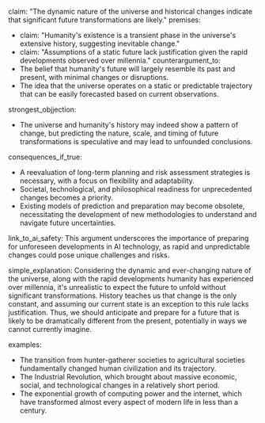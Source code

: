 claim: "The dynamic nature of the universe and historical changes indicate that significant future transformations are likely."
premises:
  - claim: "Humanity's existence is a transient phase in the universe's extensive history, suggesting inevitable change."
  - claim: "Assumptions of a static future lack justification given the rapid developments observed over millennia."
counterargument_to:
  - The belief that humanity's future will largely resemble its past and present, with minimal changes or disruptions.
  - The idea that the universe operates on a static or predictable trajectory that can be easily forecasted based on current observations.

strongest_objjection:
  - The universe and humanity's history may indeed show a pattern of change, but predicting the nature, scale, and timing of future transformations is speculative and may lead to unfounded conclusions.

consequences_if_true:
  - A reevaluation of long-term planning and risk assessment strategies is necessary, with a focus on flexibility and adaptability.
  - Societal, technological, and philosophical readiness for unprecedented changes becomes a priority.
  - Existing models of prediction and preparation may become obsolete, necessitating the development of new methodologies to understand and navigate future uncertainties.

link_to_ai_safety: This argument underscores the importance of preparing for unforeseen developments in AI technology, as rapid and unpredictable changes could pose unique challenges and risks.

simple_explanation: Considering the dynamic and ever-changing nature of the universe, along with the rapid developments humanity has experienced over millennia, it's unrealistic to expect the future to unfold without significant transformations. History teaches us that change is the only constant, and assuming our current state is an exception to this rule lacks justification. Thus, we should anticipate and prepare for a future that is likely to be dramatically different from the present, potentially in ways we cannot currently imagine.

examples:
  - The transition from hunter-gatherer societies to agricultural societies fundamentally changed human civilization and its trajectory.
  - The Industrial Revolution, which brought about massive economic, social, and technological changes in a relatively short period.
  - The exponential growth of computing power and the internet, which have transformed almost every aspect of modern life in less than a century.